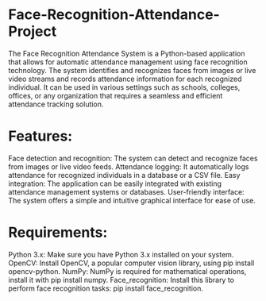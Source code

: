 # Face-Recognition-Attendance-Project

The Face Recognition Attendance System is a Python-based application that allows for automatic attendance management using face recognition technology. 
The system identifies and recognizes faces from images or live video streams and records attendance information for each recognized individual. 
It can be used in various settings such as schools, colleges, offices, or any organization that requires a seamless and efficient attendance tracking solution.

# Features:

Face detection and recognition: The system can detect and recognize faces from images or live video feeds.
Attendance logging: It automatically logs attendance for recognized individuals in a database or a CSV file.
Easy integration: The application can be easily integrated with existing attendance management systems or databases.
User-friendly interface: The system offers a simple and intuitive graphical interface for ease of use.

# Requirements:

Python 3.x: Make sure you have Python 3.x installed on your system.
OpenCV: Install OpenCV, a popular computer vision library, using pip install opencv-python.
NumPy: NumPy is required for mathematical operations, install it with pip install numpy.
Face_recognition: Install this library to perform face recognition tasks: pip install face_recognition.
